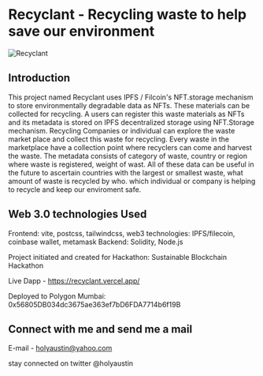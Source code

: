 # Recyclant - Recycling waste to help save our environment
![Recyclant](https://i.ibb.co/QH8fB55/logo.jpg)

## Introduction
This project named Recyclant uses IPFS / Filcoin's NFT.storage mechanism to store environmentally degradable data as NFTs. These materials can be collected for recycling. A users can register this waste materials as NFTs and its metadata is stored on IPFS decentralized storage using NFT.Storage mechanism. Recycling Companies or individual can explore the waste market place and collect this waste for recycling. Every waste in the marketplace have a collection point where recyclers can come and harvest the waste. The metadata consists of category of waste, country or region where waste is registered, weight of wast. All of these data can be useful in the future to ascertain countries with the largest or smallest waste, what amount of waste is recycled by who. which individual or company is helping to recycle and keep our enviroment safe. 

## Web 3.0 technologies Used

Frontend: vite, postcss, tailwindcss, 
web3 technologies: IPFS/filecoin, coinbase wallet, metamask
Backend: Solidity, Node.js

Project initiated and created for Hackathon: Sustainable Blockchain Hackathon 

Live Dapp - https://recyclant.vercel.app/

Deployed to Polygon Mumbai: 0x56805DB034dc3675ae363ef7bD6FDA7714b6f19B


## Connect with me and send me a mail

E-mail - holyaustin@yahoo.com

stay connected on twitter @holyaustin
